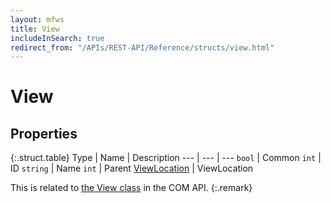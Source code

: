 ```yaml
---
layout: mfws
title: View
includeInSearch: true
redirect_from: "/APIs/REST-API/Reference/structs/view.html"
---
```


# View

## Properties

{:.struct.table}
Type | Name | Description
--- | --- | ---
`bool` | Common
`int` | ID
`string` | Name
`int` | Parent
[ViewLocation](../viewlocation) | ViewLocation

This is related to [the View class](https://www.m-files.com/api/documentation/latest/index.html#MFilesAPI~View.html) in the COM API.
{:.remark}
